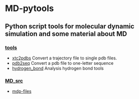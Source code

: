 # MD-pytools
Python script tools for molecular dynamic simulation and some material about MD
---

### [tools](https://github.com/Aunity/MD-pytools/tree/master/tools)
  * [xtc2pdbs](https://github.com/Aunity/MD-pytools/blob/master/tools/xtc2pdbs)      Convert a trajectory file to single pdb files.
  * [pdb2seq](https://github.com/Aunity/MD-pytools/blob/master/tools/pdb2seq)        Convert a pdb file to one-letter sequence
  * [hydrogen_bond](https://github.com/Aunity/MD-pytools/blob/master/tools/hydrogen_bond) Analysis hydrogen bond tools

### [MD_src](https://github.com/Aunity/MD-pytools/tree/master/MD_src)
  * [mdp-files](https://github.com/Aunity/MD-pytools/tree/master/MD_src/mdp-files)
